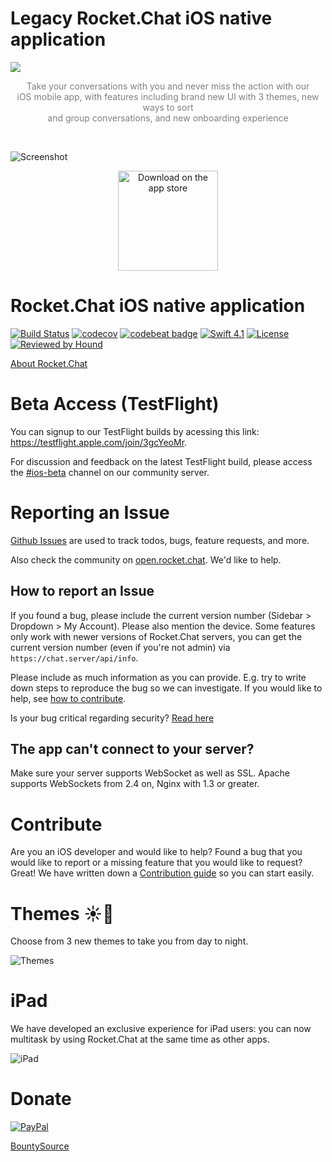 
# Legacy Rocket.Chat iOS native application

![](https://user-images.githubusercontent.com/551004/43643393-884b00a4-9701-11e8-94d8-14c46d1f3660.png)

<p align="center" style="color: gray;">
Take your conversations with you and never miss the action with our <br />iOS mobile app, with features including brand new UI with 3 themes, new ways to sort<br />and group conversations, and new onboarding experience
</p>

<br />

![Screenshot](https://user-images.githubusercontent.com/551004/43643732-af17fab0-9702-11e8-819f-405afa7c6b64.png)

<p align="center">  
  <a href=https://geo.itunes.apple.com/us/app/rocket-chat/id1148741252?mt=8>
  <img alt="Download on the app store" src="https://user-images.githubusercontent.com/7317008/43209852-4ca39622-904b-11e8-8ce1-cdc3aee76ae9.png" width=160>
  </a>
</p>
 
# Rocket.Chat iOS native application

[![Build Status](https://circleci.com/gh/RocketChat/Rocket.Chat.iOS/tree/develop.svg?style=shield)](https://circleci.com/gh/RocketChat/Rocket.Chat.iOS/tree/develop)
[![codecov](https://codecov.io/gh/RocketChat/Rocket.Chat.iOS/branch/develop/graph/badge.svg)](https://codecov.io/gh/RocketChat/Rocket.Chat.iOS)
[![codebeat badge](https://codebeat.co/badges/c1319335-bf99-45c0-91f2-27260ccb9741)](https://codebeat.co/projects/github-com-rocketchat-rocket-chat-ios-develop)
[![Swift 4.1](https://img.shields.io/badge/swift-4.1-red.svg?style=flat)](https://developer.apple.com/swift)
[![License](https://img.shields.io/badge/license-MIT-lightgrey.svg?style=flat)](https://opensource.org/licenses/MIT)
[![Reviewed by Hound](https://img.shields.io/badge/Reviewed_by-Hound-8E64B0.svg)](https://houndci.com)

[About Rocket.Chat](https://github.com/RocketChat/Rocket.Chat/#about-rocketchat)

# Beta Access (TestFlight)

You can signup to our TestFlight builds by acessing this link: https://testflight.apple.com/join/3gcYeoMr.

For discussion and feedback on the latest TestFlight build, please access the [#ios-beta](https://open.rocket.chat/channel/ios-beta) channel on our community server.

# Reporting an Issue

[Github Issues](https://github.com/RocketChat/Rocket.Chat.iOS/issues) are used to track todos, bugs, feature requests, and more.

Also check the community on [open.rocket.chat](https://open.rocket.chat/channel/iosnativeapp). We'd like to help.

## How to report an Issue

If you found a bug, please include the current version number (Sidebar > Dropdown > My Account). Please also mention the device. Some features only work with newer versions of Rocket.Chat servers, you can get the current version number (even if you're not admin) via `https://chat.server/api/info`.

Please include as much information as you can provide. E.g. try to write down steps to reproduce the bug so we can investigate. If you would like to help, see [how to contribute](#Contribute).

Is your bug critical regarding security? [Read here](https://github.com/RocketChat/Rocket.Chat.iOS/blob/develop/SECURITY.md)

## The app can't connect to your server?
Make sure your server supports WebSocket as well as SSL. Apache supports WebSockets from 2.4 on, Nginx with 1.3 or greater.

# Contribute

Are you an iOS developer and would like to help? Found a bug that you would like to report or a missing feature that you would like to request? Great! We have written down a [Contribution guide](https://github.com/RocketChat/Rocket.Chat.iOS/blob/develop/CONTRIBUTING.md) so you can start easily.

# Themes ☀️🌙

Choose from 3 new themes to take you from day to night.

![Themes](https://user-images.githubusercontent.com/551004/43647513-35fea6d6-970e-11e8-9712-56e4b24e7a1b.png)

# iPad

We have developed an exclusive experience for iPad users: you can now multitask by using Rocket.Chat at the same time as other apps.

![iPad](https://user-images.githubusercontent.com/551004/43647100-043903d6-970d-11e8-89c5-d7d677e26278.png)

# Donate

[![PayPal](https://camo.githubusercontent.com/f896f7d176663a1559376bb56aac4bdbbbe85ed1/68747470733a2f2f7777772e70617970616c6f626a656374732e636f6d2f656e5f55532f692f62746e2f62746e5f646f6e61746543435f4c472e676966)](https://www.paypal.com/cgi-bin/webscr?cmd=_s-xclick&hosted_button_id=ZL94ZE6LGVUSN)

[BountySource](https://www.bountysource.com/teams/rocketchat)
